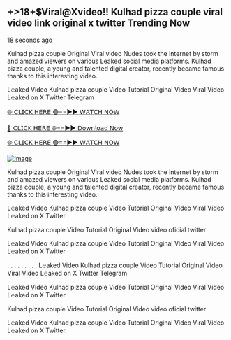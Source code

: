 ## +>18+💲Viral@Xvideo!! Kulhad pizza couple viral video link original x twitter Trending Now

18 seconds ago

Kulhad pizza couple Original Viral video Nudes took the internet by storm and amazed viewers on various Leaked social media platforms. Kulhad pizza couple, a young and talented digital creator, recently became famous thanks to this interesting video.

L𝚎aked Video Kulhad pizza couple Video Tutorial Original Video Viral Video L𝚎aked on X Twitter Telegram

[🌐 𝖢𝖫𝖨𝖢𝖪 𝖧𝖤𝖱𝖤 🟢==►► 𝖶𝖠𝖳𝖢𝖧 𝖭𝖮𝖶](https://3-tanei-pinik.blogspot.com/2025/02/viral-video.html)

[🔴 𝖢𝖫𝖨𝖢𝖪 𝖧𝖤𝖱𝖤 🌐==►► 𝖣𝗈𝗐𝗇𝗅𝗈𝖺𝖽 𝖭𝗈𝗐](https://3-tanei-pinik.blogspot.com/2025/02/viral-video.html)

[🌐 𝖢𝖫𝖨𝖢𝖪 𝖧𝖤𝖱𝖤 🟢==►► 𝖶𝖠𝖳𝖢𝖧 𝖭𝖮𝖶](https://3-tanei-pinik.blogspot.com/2025/02/viral-video.html)

[![Image](https://github.com/user-attachments/assets/ff3b7bd4-415c-4ca3-a6c8-b1f096193c29)](https://3-tanei-pinik.blogspot.com/2025/02/viral-video.html)

Kulhad pizza couple Original Viral video Nudes took the internet by storm and amazed viewers on various Leaked social media platforms. Kulhad pizza couple, a young and talented digital creator, recently became famous thanks to this interesting video.

L𝚎aked Video Kulhad pizza couple Video Tutorial Original Video Viral Video L𝚎aked on X Twitter

Kulhad pizza couple Video Tutorial Original Video video oficial twitter

L𝚎aked Video Kulhad pizza couple Video Tutorial Original Video Viral Video L𝚎aked on X Twitter

. . . . . . . . . L𝚎aked Video Kulhad pizza couple Video Tutorial Original Video Viral Video L𝚎aked on X Twitter Telegram

L𝚎aked Video Kulhad pizza couple Video Tutorial Original Video Viral Video L𝚎aked on X Twitter

Kulhad pizza couple Video Tutorial Original Video video oficial twitter

L𝚎aked Video Kulhad pizza couple Video Tutorial Original Video Viral Video L𝚎aked on X Twitter.
